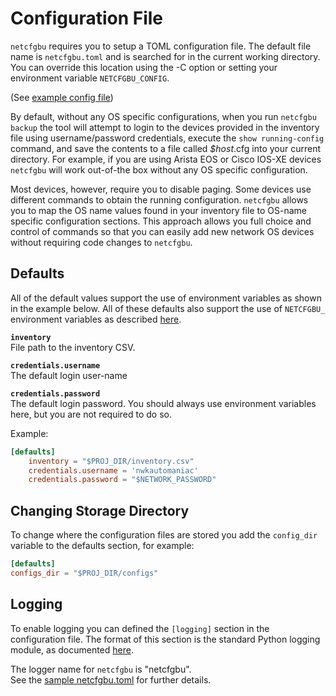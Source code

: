 # Configuration File

`netcfgbu` requires you to setup a TOML configuration file.  The default
file name is `netcfgbu.toml` and is searched for in the current working directory.
You can override this location using the -C <filepath> option or setting your
environment variable `NETCFGBU_CONFIG`.

(See [example config file](../netcfgbu.toml))

By default, without any OS specific configurations, when you run `netcfgbu
backup` the tool will attempt to login to the devices provided in the inventory
file using username/password credentials, execute the `show running-config`
command, and save the contents to a file called _$host_.cfg into your current
directory.  For example, if you are using Arista EOS or Cisco IOS-XE devices
`netcfgbu` will work out-of-the box without any OS specific configuration.

Most devices, however, require you to disable paging.  Some devices use
different commands to obtain the running configuration.  `netcfgbu` allows you
to map the OS name values found in your inventory file to OS-name specific
configuration sections.  This approach allows you full choice and control of
commands so that you can easily add new network OS devices without requiring
code changes to `netcfgbu`.

## Defaults

All of the default values support the use of environment variables as shown
in the example below.  All of these defaults also support the use
of `NETCFGBU_` environment variables as described [here](environment_variables.md).

**`inventory`**<br/>
File path to the inventory CSV. 

**`credentials.username`**<br/>
The default login user-name

**`credentials.password`**<br/>
The default login password.  You should always use environment variables here,
but you are not required to do so.

Example:
```toml
[defaults]
    inventory = "$PROJ_DIR/inventory.csv"
    credentials.username = 'nwkautomaniac'
    credentials.password = "$NETWORK_PASSWORD"
```

## Changing Storage Directory
To change where the configuration files are stored you add the `config_dir`
variable to the defaults section, for example:

```toml
[defaults]
configs_dir = "$PROJ_DIR/configs"
```

## Logging
To enable logging you can defined the `[logging]` section in the configuration
file. The format of this section is the standard Python logging module, as
documented [here]( https://docs.python.org/3/library/logging.config.html).

The logger name for `netcfgbu` is "netcfgbu".  
See the [sample netcfgbu.toml](../netcfgbu.toml) for further details.
